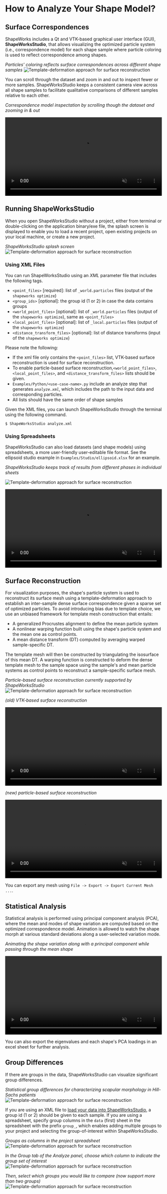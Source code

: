 # How to Analyze Your Shape Model?

## Surface Correspondences 

ShapeWorks includes a Qt and VTK-based graphical user interface (GUI), **ShapeWorksStudio**, that allows visualizing the optimized particle system (i.e., correspondence model) for each shape sample where particle coloring is used to reflect correspondence among shapes. 


*Particles' coloring reflects surface correspondences across different shape samples*
![Template-deformation approach for surface reconstruction](../img/workflow/corres.png)


You can scroll through the dataset and zoom in and out to inspect fewer or more samples. ShapeWorksStudio keeps a consistent camera view across all shape samples to facilitate qualitative comparisons of different samples relative to each other.

*Correspondence model inspectation by scrolling though the dataset and zooming in & out*
<p><video src="https://sci.utah.edu/~shapeworks/doc-resources/mp4s/studio_scroll.mp4" autoplay muted loop controls style="width:100%"></p>


## Running ShapeWorksStudio

When you open ShapeWorksStudio without a project, either from terminal or double-clicking on the application binary/exe file, the splash screen is displayed to enable you to load a recent project, open existing projects on your local machine, or create a new project.

*ShapeWorksStudio splash screen*
![Template-deformation approach for surface reconstruction](../img/workflow/studio_splash.png)

### Using XML Files

You can run ShapeWorksStudio using an *XML* parameter file that includes the following tags.

- `<point_files>` [required]: list of `_world.particles` files (output of the `shapeworks optimize`)
- `<group_ids>` [optional]: the group id (1 or 2) in case the data contains groups
- `<world_point_files>` [optional]: list of `_world.particles` files (output of the `shapeworks optimize`), same as `<point_files>`
- `<local_point_files>` [optional]: list of `_local.particles` files (output of the `shapeworks optimize`)
- `<distance_transform_files>` [optional]: list of distance transforms (input of the `shapeworks optimize`)


Please note the following:

- If the xml file only contains the `<point_files>` list, VTK-based surface reconstruction is used for surface reconstruction. 
- To enable particle-based surface reconstruction,`<world_point_files>`, `<local_point_files>`, and `<distance_transform_files>` lists should be given.
- `Examples/Python/<use-case-name>.py` include an analyze step that generates *`analyze.xml`*, which includes the path to the input data and corresponding particles. 
- All lists should have the same order of shape samples


Given the XML files, you can launch ShapeWorksStudio through the terminal using the following command.
 
```
$ ShapeWorksStudio analyze.xml
```

### Using Spreadsheets

ShapeWorksStudio can also load datasets (and shape models) using spreadsheets, a more user-friendly user-editable file format. See the ellipsoid studio example in `Examples/Studio/ellipsoid.xlsx` for an example. 


*ShapeWorksStudio keeps track of results from different phases in individual sheets*

![Template-deformation approach for surface reconstruction](../img/workflow/studio_ellipsoid_sheet.png)

<p><video src="https://sci.utah.edu/~shapeworks/doc-resources/mp4s/studio_ellipsoid.mp4" autoplay muted loop controls style="width:100%"></p>



## Surface Reconstruction 

For visualization purposes, the shape's particle system is used to reconstruct its surface mesh using a template-deformation approach to establish an inter-sample dense surface correspondence given a sparse set of optimized particles. To avoid introducing bias due to template choice, we use an unbiased framework for template mesh construction that entails:

 - A generalized Procrustes alignment to define the mean particle system
- A nonlinear warping function built using the shape's particle system and the mean one as control points.
-  A mean distance transform (DT) computed by averaging warped sample-specific DT. 

The template mesh will then be constructed by triangulating the isosurface of this mean DT. A warping function is constructed to deform the dense template mesh to the sample space using the sample's and mean particle systems as control points to reconstruct a sample-specific surface mesh.


*Particle-based surface reconstruction currently supported by ShapeWorksStudio*
![Template-deformation approach for surface reconstruction](../img/workflow/dt_based_recons.png)


*(old) VTK-based surface reconstruction*
<p><video src="https://sci.utah.edu/~shapeworks/doc-resources/mp4s/vtk_reconstruction.mp4" autoplay muted loop controls style="width:100%"></p>

*(new) particle-based surface reconstruction*
<p><video src="https://sci.utah.edu/~shapeworks/doc-resources/mp4s/particles_reconstruction.mp4" autoplay muted loop controls style="width:100%"></p>


You can export any mesh using `File -> Export -> Export Current Mesh ...`. 


## Statistical Analysis 

Statistical analysis is performed using principal component analysis (PCA), where the mean and modes of shape variation are computed based on the optimized correspondence model. Animation is allowed to watch the shape morph at various standard deviations along a user-selected variation mode. 

*Animating the shape variation along with a principal component while passing through the mean shape*

<p><video src="https://sci.utah.edu/~shapeworks/doc-resources/mp4s/femur_first_mode.mp4" autoplay muted loop controls style="width:100%"></p>


You can also export the eigenvalues and each shape's PCA loadings in an excel sheet for further analysis. 


## Group Differences


If there are groups in the data, ShapeWorksStudio can visualize significant group differences. 


*Statistical group differences for characterizing scapular morphology in Hill-Sachs patients*
![Template-deformation approach for surface reconstruction](../img/workflow/scapula_mean_gdiff.png)


If you are using an XML file to [load your data into ShapeWorksStudio](#running-shapeworksstudio), a group id (1 or 2) should be given to each sample. If you are using a spreadsheet, specify group columns in the `data` (first) sheet in the spreadsheet with the prefix `group_`, which enables adding multiple groups to your project and selecting the group-of-interest within ShapeWorksStudio. 

*Groups as columns in the project spreadsheet*
![Template-deformation approach for surface reconstruction](../img/workflow/sheet_groups.png)


*In the Group tab of the Analyze panel, choose which column to indicate the group set of interest*
![Template-deformation approach for surface reconstruction](../img/workflow/studio_select_group_set.png)


*Then, select which groups you would like to compare (now support more than two groups)*
![Template-deformation approach for surface reconstruction](../img/workflow/studio_select_group.png)

